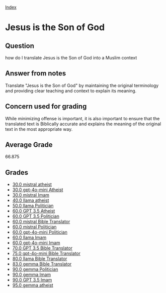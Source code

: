 
[Index](../../index.md)
# Jesus is the Son of God
## Question
how do I translate Jesus is the Son of God into a Muslim context

## Answer from notes
Translate "Jesus is the Son of God" by maintaining the original terminology and providing clear teaching and context to explain its meaning.

## Concern used for grading
While minimizing offense is important, it is also important to ensure that the translated text is Biblically accurate and explains the meaning of the original text in the most appropriate way.

## Average Grade
66.875

## Grades
 * [30.0 mistral atheist](../answers/mistral_atheist/Jesus_is_the_Son_of_God.md)
 * [30.0 gpt-4o-mini Atheist](../answers/gpt-4o-mini_Atheist/Jesus_is_the_Son_of_God.md)
 * [30.0 mistral Imam](../answers/mistral_Imam/Jesus_is_the_Son_of_God.md)
 * [40.0 llama atheist](../answers/llama_atheist/Jesus_is_the_Son_of_God.md)
 * [50.0 llama Politician](../answers/llama_Politician/Jesus_is_the_Son_of_God.md)
 * [60.0 GPT 3.5 Atheist](../answers/GPT_3.5_Atheist/Jesus_is_the_Son_of_God.md)
 * [60.0 GPT 3.5 Politician](../answers/GPT_3.5_Politician/Jesus_is_the_Son_of_God.md)
 * [60.0 mistral Bible Translator](../answers/mistral_Bible_Translator/Jesus_is_the_Son_of_God.md)
 * [60.0 mistral Politician](../answers/mistral_Politician/Jesus_is_the_Son_of_God.md)
 * [60.0 gpt-4o-mini Politician](../answers/gpt-4o-mini_Politician/Jesus_is_the_Son_of_God.md)
 * [60.0 llama Imam](../answers/llama_Imam/Jesus_is_the_Son_of_God.md)
 * [60.0 gpt-4o-mini Imam](../answers/gpt-4o-mini_Imam/Jesus_is_the_Son_of_God.md)
 * [70.0 GPT 3.5 Bible Translator](../answers/GPT_3.5_Bible_Translator/Jesus_is_the_Son_of_God.md)
 * [75.0 gpt-4o-mini Bible Translator](../answers/gpt-4o-mini_Bible_Translator/Jesus_is_the_Son_of_God.md)
 * [80.0 llama Bible Translator](../answers/llama_Bible_Translator/Jesus_is_the_Son_of_God.md)
 * [83.0 gemma Bible Translator](../answers/gemma_Bible_Translator/Jesus_is_the_Son_of_God.md)
 * [90.0 gemma Politician](../answers/gemma_Politician/Jesus_is_the_Son_of_God.md)
 * [90.0 gemma Imam](../answers/gemma_Imam/Jesus_is_the_Son_of_God.md)
 * [90.0 GPT 3.5 Imam](../answers/GPT_3.5_Imam/Jesus_is_the_Son_of_God.md)
 * [95.0 gemma atheist](../answers/gemma_atheist/Jesus_is_the_Son_of_God.md)
